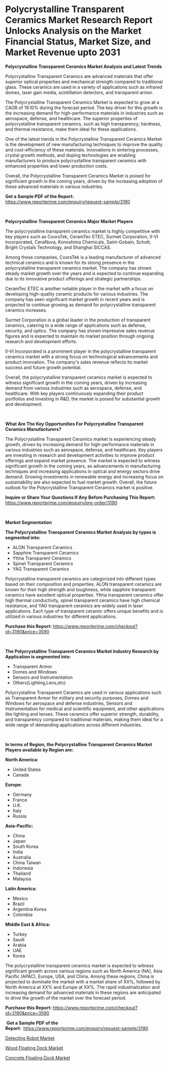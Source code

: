 <p><h1>Polycrystalline Transparent Ceramics Market Research Report Unlocks Analysis on the Market Financial Status, Market Size, and Market Revenue upto 2031</h1></p><p><strong>Polycrystalline Transparent Ceramics Market Analysis and Latest Trends</strong></p>
<p><p>Polycrystalline Transparent Ceramics are advanced materials that offer superior optical properties and mechanical strength compared to traditional glass. These ceramics are used in a variety of applications such as infrared domes, laser gain media, scintillation detectors, and transparent armor.</p><p>The Polycrystalline Transparent Ceramics Market is expected to grow at a CAGR of 19.10% during the forecast period. The key driver for this growth is the increasing demand for high-performance materials in industries such as aerospace, defense, and healthcare. The superior properties of polycrystalline transparent ceramics, such as high transparency, hardness, and thermal resistance, make them ideal for these applications.</p><p>One of the latest trends in the Polycrystalline Transparent Ceramics Market is the development of new manufacturing techniques to improve the quality and cost-efficiency of these materials. Innovations in sintering processes, crystal growth methods, and doping technologies are enabling manufacturers to produce polycrystalline transparent ceramics with enhanced properties and lower production costs.</p><p>Overall, the Polycrystalline Transparent Ceramics Market is poised for significant growth in the coming years, driven by the increasing adoption of these advanced materials in various industries.</p></p>
<p><strong>Get a Sample PDF of the Report:&nbsp;</strong> <a href="https://www.reportprime.com/enquiry/request-sample/3190">https://www.reportprime.com/enquiry/request-sample/3190</a></p>
<p>&nbsp;</p>
<p><strong>Polycrystalline Transparent Ceramics Major Market Players</strong></p>
<p><p>The polycrystalline transparent ceramics market is highly competitive with key players such as CoorsTek, CeramTec ETEC, Surmet Corporation, II-VI Incorporated, CeraNova, Konoshima Chemicals, Saint-Gobain, Schott, Bright Crystals Technology, and Shanghai SICCAS.</p><p>Among these companies, CoorsTek is a leading manufacturer of advanced technical ceramics and is known for its strong presence in the polycrystalline transparent ceramics market. The company has shown steady market growth over the years and is expected to continue expanding due to its innovative product offerings and strategic partnerships.</p><p>CeramTec ETEC is another notable player in the market with a focus on developing high-quality ceramic products for various industries. The company has seen significant market growth in recent years and is projected to continue growing as demand for polycrystalline transparent ceramics increases.</p><p>Surmet Corporation is a global leader in the production of transparent ceramics, catering to a wide range of applications such as defense, security, and optics. The company has shown impressive sales revenue figures and is expected to maintain its market position through ongoing research and development efforts.</p><p>II-VI Incorporated is a prominent player in the polycrystalline transparent ceramics market with a strong focus on technological advancements and product innovation. The company's sales revenue reflects its market success and future growth potential.</p><p>Overall, the polycrystalline transparent ceramics market is expected to witness significant growth in the coming years, driven by increasing demand from various industries such as aerospace, defense, and healthcare. With key players continuously expanding their product portfolios and investing in R&D, the market is poised for substantial growth and development.</p></p>
<p>&nbsp;</p>
<p><strong>What Are The Key Opportunities For Polycrystalline Transparent Ceramics Manufacturers?</strong></p>
<p><p>The Polycrystalline Transparent Ceramics market is experiencing steady growth, driven by increasing demand for high-performance materials in various industries such as aerospace, defense, and healthcare. Key players are investing in research and development activities to improve product offerings and expand market presence. The market is expected to witness significant growth in the coming years, as advancements in manufacturing techniques and increasing applications in optical and energy sectors drive demand. Growing investments in renewable energy and increasing focus on sustainability are also expected to fuel market growth. Overall, the future outlook for the Polycrystalline Transparent Ceramics market is positive.</p></p>
<p><strong>Inquire or Share Your Questions If Any Before Purchasing This Report:</strong> <a href="https://www.reportprime.com/enquiry/pre-order/3190">https://www.reportprime.com/enquiry/pre-order/3190</a></p>
<p>&nbsp;</p>
<p><strong>Market Segmentation</strong></p>
<p><strong>The Polycrystalline Transparent Ceramics Market Analysis by types is segmented into:</strong></p>
<p><ul><li>ALON Transparent Ceramics</li><li>Sapphire Transparent Ceramics</li><li>Yttria Transparent Ceramics</li><li>Spinel Transparent Ceramics</li><li>YAG Transparent Ceramics</li></ul></p>
<p><p>Polycrystalline transparent ceramics are categorized into different types based on their composition and properties. ALON transparent ceramics are known for their high strength and toughness, while sapphire transparent ceramics have excellent optical properties. Yttria transparent ceramics offer high thermal conductivity, spinel transparent ceramics have high chemical resistance, and YAG transparent ceramics are widely used in laser applications. Each type of transparent ceramic offers unique benefits and is utilized in various industries for different applications.</p></p>
<p><strong>Purchase this Report:&nbsp;</strong><a href="https://www.reportprime.com/checkout?id=3190&price=3590">https://www.reportprime.com/checkout?id=3190&price=3590</a></p>
<p>&nbsp;</p>
<p><strong>The Polycrystalline Transparent Ceramics Market Industry Research by Application is segmented into:</strong></p>
<p><ul><li>Transparent Armor</li><li>Domes and Windows</li><li>Sensors and Instrumentation</li><li>Others(Lighting,Lens,etc)</li></ul></p>
<p><p>Polycrystalline Transparent Ceramics are used in various applications such as Transparent Armor for military and security purposes, Domes and Windows for aerospace and defense industries, Sensors and Instrumentation for medical and scientific equipment, and other applications like lighting and lenses. These ceramics offer superior strength, durability, and transparency compared to traditional materials, making them ideal for a wide range of demanding applications across different industries.</p></p>
<p>&nbsp;</p>
<p><strong>In terms of Region, the Polycrystalline Transparent Ceramics Market Players available by Region are:</strong></p>
<p>
    <p> <strong> North America: </strong>
        <ul>
            <li>United States</li>
            <li>Canada</li>
        </ul>
        </p> 
    <p> <strong> Europe: </strong>
        <ul>
            <li>Germany</li>
            <li>France</li>
            <li>U.K.</li>
            <li>Italy</li>
            <li>Russia</li>
        </ul>
        </p> 
    <p> <strong> Asia-Pacific: </strong>
        <ul>
            <li>China</li>
            <li>Japan</li>
            <li>South Korea</li>
            <li>India</li>
            <li>Australia</li>
            <li>China Taiwan</li>
            <li>Indonesia</li>
            <li>Thailand</li>
            <li>Malaysia</li>
        </ul>
        </p> 
    <p> <strong> Latin America: </strong>
        <ul>
            <li>Mexico</li>
            <li>Brazil</li>
            <li>Argentina Korea</li>
            <li>Colombia</li>
        </ul>
        </p> 
    <p> <strong> Middle East & Africa: </strong>
        <ul>
            <li>Turkey</li>
            <li>Saudi</li>
            <li>Arabia</li>
            <li>UAE</li>
            <li>Korea</li>
        </ul>
    </p>
    </p>
<p><p>The polycrystalline transparent ceramics market is expected to witness significant growth across various regions such as North America (NA), Asia Pacific (APAC), Europe, USA, and China. Among these regions, China is projected to dominate the market with a market share of XX%, followed by North America at XX% and Europe at XX%. The rapid industrialization and increasing demand for advanced materials in these regions are anticipated to drive the growth of the market over the forecast period.</p></p>
<p><strong>Purchase this Report: </strong><a href="https://www.reportprime.com/checkout?id=3190&price=3590">https://www.reportprime.com/checkout?id=3190&price=3590</a></p>
<p>&nbsp;<strong>Get a Sample PDF of the Report:&nbsp;&nbsp;</strong><a href="https://www.reportprime.com/enquiry/request-sample/3190">https://www.reportprime.com/enquiry/request-sample/3190</a></p>
<p><strong></strong></p>
<p><p><a href="https://view.publitas.com/reportprime-1/detecting-robot-market-size-growing-and-forecasted-for-period-from-2024-2031-and-provides-complete-market-analysis-of-this-market/">Detecting Robot Market</a></p><p><a href="https://view.publitas.com/reportprime-1/wood-floating-dock-market-size-growth-outlook-from-2024-to-2031-projecting-at-markets-trends-analysis-by-application-regional-outlook-and-revenue/">Wood Floating Dock Market</a></p><p><a href="https://view.publitas.com/reportprime-1/concrete-floating-dock-market-size-growth-and-forecast-from-2024-2031/">Concrete Floating Dock Market</a></p></p>
